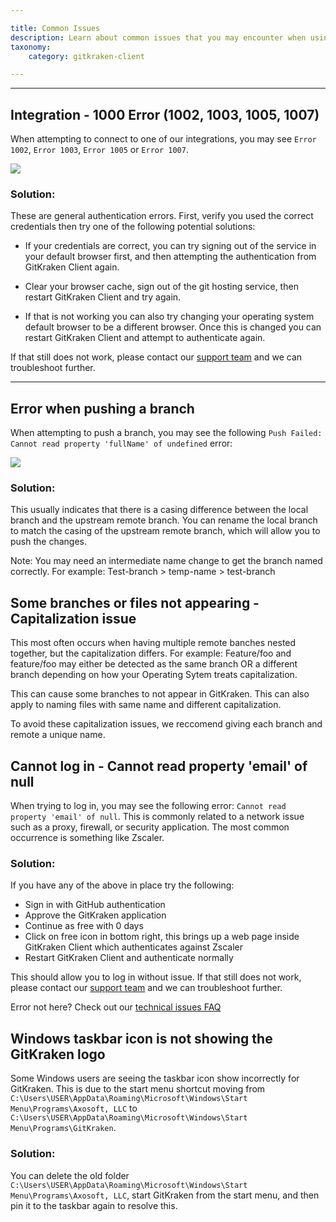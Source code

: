 ```yaml
---

title: Common Issues
description: Learn about common issues that you may encounter when using GitKraken Client.
taxonomy:
    category: gitkraken-client

---
```


***
## Integration - 1000 Error (1002, 1003, 1005, 1007)
When attempting to connect to one of our integrations, you may see `Error 1002`, `Error 1003`, `Error 1005` or `Error 1007`.

<img src="/img/documentation/known-issues/error-1002.png" srcset="/img/documentation/known-issues/error-1002@2x.png 2x" class="img-responsive center img-bordered">

### Solution:
These are general authentication errors.  First, verify you used the correct credentials then try one of the following potential solutions:

- If your credentials are correct, you can try signing out of the service in your default browser first, and then attempting the authentication from GitKraken Client again.

- Clear your browser cache, sign out of the git hosting service, then restart GitKraken Client and try again.

- If that is not working you can also try changing your operating system default browser to be a different browser. Once this is changed you can restart GitKraken Client and attempt to authenticate again.

If that still does not work, please contact our [support team](https://www.gitkraken.com/contact) and we can troubleshoot further.

 
***

## Error when pushing a branch
When attempting to push a branch, you may see the following `Push Failed: Cannot read property 'fullName' of undefined` error:

<img src="/img/documentation/known-issues/push-error.png" class="img-responsive center img-bordered">

### Solution:
This usually indicates that there is a casing difference between the local branch and the upstream remote branch.  You can rename the local branch to match the casing of the upstream remote branch, which will allow you to push the changes.  

<div class='callout callout--warning'>
    <p>Note: You may need an intermediate name change to get the branch named correctly.  For example: Test-branch > temp-name > test-branch</p>
</div>

## Some branches or files not appearing - Capitalization issue

This most often occurs when having multiple remote banches nested together, but the capitalization differs. For example: Feature/foo and feature/foo may either be detected as the same branch OR a different branch depending on how your Operating Sytem treats capitalization.

This can cause some branches to not appear in GitKraken. This can also apply to naming files with same name and different capitalization.

 To avoid these capitalization issues, we reccomend giving each branch and remote a unique name.

## Cannot log in - Cannot read property 'email' of null
When trying to log in, you may see the following error: `Cannot read property 'email' of null`. This is commonly related to a network issue such as a proxy, firewall, or security application. The most common occurrence is something like Zscaler.

### Solution:
If you have any of the above in place try the following:

- Sign in with GitHub authentication
- Approve the GitKraken application
- Continue as free with 0 days
- Click on free icon in bottom right, this brings up a web page inside GitKraken Client which authenticates against Zscaler
- Restart GitKraken Client and authenticate normally

This should allow you to log in without issue. If that still does not work, please contact our [support team](https://www.gitkraken.com/contact) and we can troubleshoot further.

Error not here? Check out our [technical issues FAQ](/faq/#technical-issues)

## Windows taskbar icon is not showing the GitKraken logo
Some Windows users are seeing the taskbar icon show incorrectly for GitKraken. This is due to the start menu shortcut moving from `C:\Users\USER\AppData\Roaming\Microsoft\Windows\Start Menu\Programs\Axosoft, LLC` to `C:\Users\USER\AppData\Roaming\Microsoft\Windows\Start Menu\Programs\GitKraken`. 

### Solution:
You can delete the old folder `C:\Users\USER\AppData\Roaming\Microsoft\Windows\Start Menu\Programs\Axosoft, LLC`, start GitKraken from the start menu, and then pin it to the taskbar again to resolve this.
